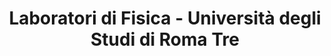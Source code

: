 ---
title: "Laboratori di Fisica - Università degli Studi di Roma Tre"
address: "Via della Vasca Navale, 84, Roma"
type: "Laboratori" 
lat: "41.85674020629887"
lng: "12.467169916246624"
image: "images/locations/florence.webp"
website: "https://matematicafisica.uniroma3.it/"
---